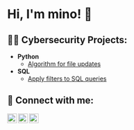 <h1>Hi, I'm mino! 👋

<h2>👨‍💻 Cybersecurity Projects:</h2>

- <b>Python</b>
  - [Algorithm for file updates](https://github.com/artemino1/AlgorithmForFileUpdates/blob/main/README.md)
- <b>SQL</b>
  - [Apply filters to SQL queries](https://github.com/artemino1/Apply-filters-to-SQL-queries/blob/main/README.md)

<h2> 🤳 Connect with me:</h2>

[<img align="left" alt="artemino1 | LinkedIn" width="22px" src="https://cdn.jsdelivr.net/npm/simple-icons@v3/icons/linkedin.svg" />][linkedin]
[<img align="left" alt="artemino1 | Telegram" width="22px" src="https://cdn.jsdelivr.net/npm/simple-icons@v3/icons/telegram.svg" />][telegram]
[<img align="left" alt="artemino1 | Discord" width="22px" src="https://cdn.jsdelivr.net/npm/simple-icons@v3/icons/discord.svg" />][discord]

[linkedin]: https://linkedin.com/in/artem-iakovlev-infosec
[telegram]: https://t.me/cottonroller
[discord]: https://discordapp.com/users/Mino#1391415

<!--
**artemino1/artemino1** is a ✨ _special_ ✨ repository because its `README.md` (this file) appears on your GitHub profile.

Here are some ideas to get you started:

- 🔭 I’m currently working on ...
- 🌱 I’m currently learning ...
- 👯 I’m looking to collaborate on ...
- 🤔 I’m looking for help with ...
- 💬 Ask me about ...
- 📫 How to reach me: ...
- 😄 Pronouns: ...
- ⚡ Fun fact: ...
-->
